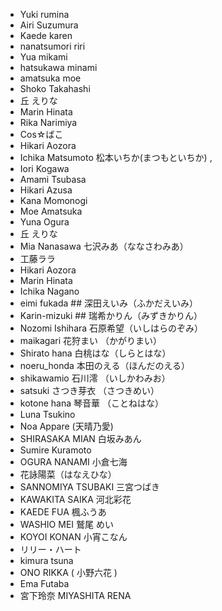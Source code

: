 * Yuki rumina
* Airi Suzumura
* Kaede karen
* nanatsumori riri
* Yua mikami
* hatsukawa minami
* amatsuka moe
* Shoko Takahashi
* 丘 えりな
* Marin Hinata
* Rika Narimiya
* Cos☆ばこ
* Hikari Aozora
* Ichika Matsumoto 松本いちか(まつもといちか) ,
* Iori Kogawa
* Amami Tsubasa
* Hikari Azusa
* Kana Momonogi
* Moe Amatsuka
* Yuna Ogura
* 丘 えりな
* Mia Nanasawa 七沢みあ（ななさわみあ）
* 工藤ララ
* Hikari Aozora
* Marin Hinata
* Ichika Nagano
* eimi fukada ## 深田えいみ（ふかだえいみ）
* Karin-mizuki ## 瑞希かりん（みずきかりん）
* Nozomi Ishihara 石原希望（いしはらのぞみ）
* maikagari 花狩まい （かがりまい）
* Shirato hana 白桃はな（しらとはな）
* noeru_honda 本田のえる（ほんだのえる）
* shikawamio 石川澪 （いしかわみお）
*  satsuki さつき芽衣 （さつきめい）
* kotone hana 琴音華 （ことねはな）
* Luna Tsukino
* Noa Appare (天晴乃愛)
* SHIRASAKA MIAN  白坂みあん
* Sumire Kuramoto
* OGURA NANAMI 小倉七海
* 花詠陽菜（はなえひな）
* SANNOMIYA TSUBAKI 三宮つばき
* KAWAKITA SAIKA 河北彩花
* KAEDE FUA 楓ふうあ
* WASHIO MEI 鷲尾 めい
* KOYOI KONAN 小宵こなん
* リリー・ハート
* kimura tsuna
* ONO RIKKA ( 小野六花 )
* Ema Futaba
* 宮下玲奈 MIYASHITA RENA
